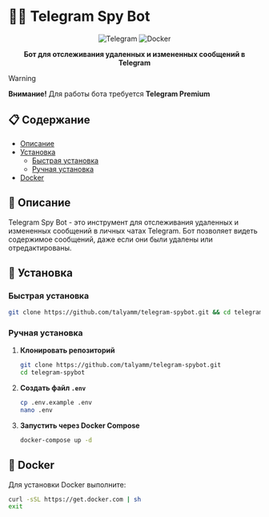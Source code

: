 # 🕵️‍♂️ Telegram Spy Bot

<div align="center">

![Telegram](https://img.shields.io/badge/Telegram-2CA5E0?style=for-the-badge&logo=telegram&logoColor=white)
![Docker](https://img.shields.io/badge/docker-%230db7ed.svg?style=for-the-badge&logo=docker&logoColor=white)

**Бот для отслеживания удаленных и измененных сообщений в Telegram**

</div>

> [!WARNING] 
> **Внимание!** Для работы бота требуется **Telegram Premium**

## 📋 Содержание

- [Описание](#-описание)
- [Установка](#-установка)
  - [Быстрая установка](#быстрая-установка)
  - [Ручная установка](#ручная-установка)
- [Docker](#-docker)

## 📝 Описание

Telegram Spy Bot - это инструмент для отслеживания удаленных и измененных сообщений в личных чатах Telegram. Бот позволяет видеть содержимое сообщений, даже если они были удалены или отредактированы.

## 🚀 Установка

### Быстрая установка

```bash
git clone https://github.com/talyamm/telegram-spybot.git && cd telegram-spybot && sudo chmod +x setup.sh && ./setup.sh
```

### Ручная установка

1. **Клонировать репозиторий**
   ```bash
   git clone https://github.com/talyamm/telegram-spybot.git
   cd telegram-spybot
   ```

2. **Создать файл `.env`**
   ```bash
   cp .env.example .env
   nano .env
   ```

3. **Запустить через Docker Compose**
   ```bash
   docker-compose up -d
   ```

## 🐳 Docker

Для установки Docker выполните:

```bash
curl -sSL https://get.docker.com | sh
exit
```